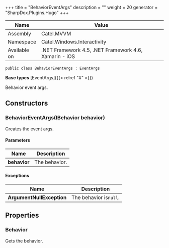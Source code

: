 

+++
title = "BehaviorEventArgs" 
description = ""
weight = 20
generator = "SharpDox.Plugins.Hugo"
+++

Name|Value
---|---
Assembly|Catel.MVVM
Namespace|Catel.Windows.Interactivity
Available on|.NET Framework 4.5, .NET Framework 4.6, Xamarin - iOS

```
public class BehaviorEventArgs : EventArgs
```

**Base types**
[EventArgs]({{< relref "#" >}})

Behavior event args.

## Constructors

### BehaviorEventArgs(IBehavior behavior)

Creates the event args.

#### Parameters

Name|Description
---|---
**behavior**|The behavior.

#### Exceptions

Name|Description
---|---
**ArgumentNullException**|The behavior is`null`.

## Properties

### Behavior

Gets the behavior.

